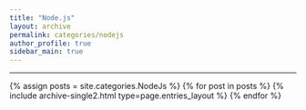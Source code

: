 ```yaml
---
title: "Node.js"
layout: archive
permalink: categories/nodejs
author_profile: true
sidebar_main: true
---
```


<!-- 공백이 포함되어 있는 카테고리 이름의 경우 site.categories['a b c'] 이런식으로! -->

***

{% assign posts = site.categories.NodeJs %}
{% for post in posts %} {% include archive-single2.html type=page.entries_layout %} {% endfor %}

